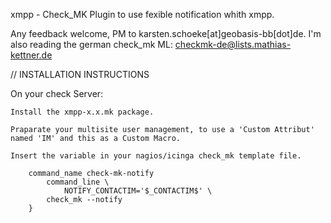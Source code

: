 xmpp - Check_MK Plugin to use fexible notification whith xmpp.

Any feedback welcome, PM to karsten.schoeke[at]geobasis-bb[dot]de. I'm also reading the german
check_mk ML: checkmk-de@lists.mathias-kettner.de
    
// INSTALLATION INSTRUCTIONS

On your check Server:
    
    Install the xmpp-x.x.mk package.
	
	Praparate your multisite user management, to use a 'Custom Attribut' named 'IM' and this as a Custom Macro.

	Insert the variable in your nagios/icinga check_mk template file.
```
	command_name check-mk-notify
  		command_line \
       		NOTIFY_CONTACTIM='$_CONTACTIM$' \
	 	check_mk --notify
	}
```
